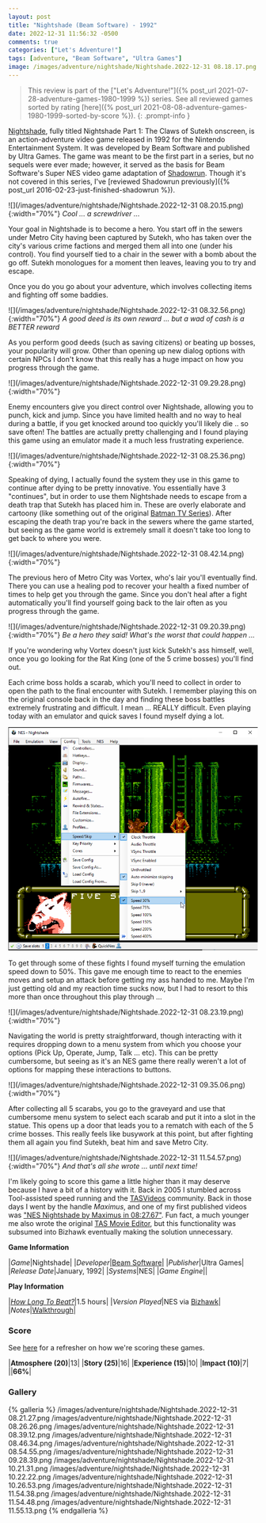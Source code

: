 ```yaml
---
layout: post
title: "Nightshade (Beam Software) - 1992"
date: 2022-12-31 11:56:32 -0500
comments: true
categories: ["Let's Adventure!"]
tags: [adventure, "Beam Software", "Ultra Games"]
image: /images/adventure/nightshade/Nightshade.2022-12-31 08.18.17.png
---
```

> This review is part of the ["Let's Adventure!"]({% post_url 2021-07-28-adventure-games-1980-1999 %}) series. See all reviewed games sorted by rating [here]({% post_url 2021-08-08-adventure-games-1980-1999-sorted-by-score %}).
{: .prompt-info }

[Nightshade](https://en.wikipedia.org/wiki/Nightshade_(1992_video_game)), fully titled Nightshade Part 1: The Claws of Sutekh onscreen, is an action-adventure video game released in 1992 for the Nintendo Entertainment System. It was developed by Beam Software and published by Ultra Games. The game was meant to be the first part in a series, but no sequels were ever made; however, it served as the basis for Beam Software's Super NES video game adaptation of [Shadowrun](https://en.wikipedia.org/wiki/Shadowrun_(1993_video_game)). Though it's not covered in this series, I've [reviewed Shadowrun previously]({% post_url 2016-02-23-just-finished-shadowrun %}).

![](/images/adventure/nightshade/Nightshade.2022-12-31 08.20.15.png){:width="70%"}
_Cool ... a screwdriver ..._

Your goal in Nightshade is to become a hero. You start off in the sewers under Metro City having been captured by Sutekh, who has taken over the city's various crime factions and merged them all into one (under his control). You find yourself tied to a chair in the sewer with a bomb about the go off. Sutekh monologues for a moment then leaves, leaving you to try and escape.

Once you do you go about your adventure, which involves collecting items and fighting off some baddies.

![](/images/adventure/nightshade/Nightshade.2022-12-31 08.32.56.png){:width="70%"}
_A good deed is its own reward ... but a wad of cash is a BETTER reward_

As you perform good deeds (such as saving citizens) or beating up bosses, your popularity will grow. Other than opening up new dialog options with certain NPCs I don't know that this really has a huge impact on how you progress through the game.

![](/images/adventure/nightshade/Nightshade.2022-12-31 09.29.28.png){:width="70%"}

Enemy encounters give you direct control over Nightshade, allowing you to punch, kick and jump. Since you have limited health and no way to heal during a battle, if you get knocked around too quickly you'll likely die .. so save often! The battles are actually pretty challenging and I found playing this game using an emulator made it a much less frustrating experience.

![](/images/adventure/nightshade/Nightshade.2022-12-31 08.25.36.png){:width="70%"}

Speaking of dying, I actually found the system they use in this game to continue after dying to be pretty innovative. You essentially have 3 "continues", but in order to use them Nightshade needs to escape from a death trap that Sutekh has placed him in. These are overly elaborate and cartoony (like something out of the original [Batman TV Series](https://en.wikipedia.org/wiki/Batman_(TV_series))). After escaping the death trap you're back in the sewers where the game started, but seeing as the game world is extremely small it doesn't take too long to get back to where you were.

![](/images/adventure/nightshade/Nightshade.2022-12-31 08.42.14.png){:width="70%"}

The previous hero of Metro City was Vortex, who's lair you'll eventually find. There you can use a healing pod to recover your health a fixed number of times to help get you through the game. Since you don't heal after a fight automatically you'll find yourself going back to the lair often as you progress through the game.

![](/images/adventure/nightshade/Nightshade.2022-12-31 09.20.39.png){:width="70%"}
_Be a hero they said! What's the worst that could happen ..._

If you're wondering why Vortex doesn't just kick Sutekh's ass himself, well, once you go looking for the Rat King (one of the 5 crime bosses) you'll find out.

Each crime boss holds a scarab, which you'll need to collect in order to open the path to the final encounter with Sutekh. I remember playing this on the original console back in the day and finding these boss battles extremely frustrating and difficult. I mean ... REALLY difficult. Even playing today with an emulator and quick saves I found myself dying a lot.

![](/images/adventure/nightshade/bizhawk.png)

To get through some of these fights I found myself turning the emulation speed down to 50%. This gave me enough time to react to the enemies moves and setup an attack before getting my ass handed to me. Maybe I'm just getting old and my reaction time sucks now, but I had to resort to this more than once throughout this play through ...

![](/images/adventure/nightshade/Nightshade.2022-12-31 08.23.19.png){:width="70%"}

Navigating the world is pretty straightforward, though interacting with it requires dropping down to a menu system from which you choose your options (Pick Up, Operate, Jump, Talk ... etc). This can be pretty cumbersome, but seeing as it's an NES game there really weren't a lot of options for mapping these interactions to buttons.

![](/images/adventure/nightshade/Nightshade.2022-12-31 09.35.06.png){:width="70%"}

After collecting all 5 scarabs, you go to the graveyard and use that cumbersome menu system to select each scarab and put it into a slot in the statue. This opens up a door that leads you to a rematch with each of the 5 crime bosses. This really feels like busywork at this point, but after fighting them all again you find Sutekh, beat him and save Metro City.

![](/images/adventure/nightshade/Nightshade.2022-12-31 11.54.57.png){:width="70%"}
_And that's all she wrote ... until next time!_

I'm likely going to score this game a little higher than it may deserve because I have a bit of a history with it. Back in 2005 I stumbled across Tool-assisted speed running and the [TASVideos](https://tasvideos.org/) community. Back in those days I went by the handle _Maximus_, and one of my first published videos was ["NES Nightshade by Maximus in 08:27.67"](https://tasvideos.org/744M). Fun fact, a much younger me also wrote the original [TAS Movie Editor](https://tasvideos.org/Forum/Topics/4448), but this functionality was subsumed into Bizhawk eventually making the solution unnecessary.


**Game Information**

|*Game*|Nightshade|
|*Developer*|[Beam Software](https://en.wikipedia.org/wiki/Beam_Software)|
|*Publisher*|Ultra Games|
|*Release Date*|January, 1992|
|*Systems*|NES|
|*Game Engine*||

**Play Information**

|*[How Long To Beat?](https://howlongtobeat.com/game/6603)*|1.5 hours|
|*Version Played*|NES via [Bizhawk](https://github.com/TASEmulators/BizHawk)|
|*Notes*|[Walkthrough](https://www.ign.com/articles/2005/02/15/nightshade-walkthrough-519934)|

### Score

See [here](https://www.alexbevi.com/blog/2021/07/28/adventure-games-1980-1999/#scoring) for a refresher on how we're scoring these games.

|**Atmosphere (20)**|13|
|**Story (25)**|16|
|**Experience (15)**|10|
|**Impact (10)**|7|
||**66%**|

### Gallery

{% galleria %}
/images/adventure/nightshade/Nightshade.2022-12-31 08.21.27.png
/images/adventure/nightshade/Nightshade.2022-12-31 08.26.26.png
/images/adventure/nightshade/Nightshade.2022-12-31 08.39.12.png
/images/adventure/nightshade/Nightshade.2022-12-31 08.46.34.png
/images/adventure/nightshade/Nightshade.2022-12-31 08.54.55.png
/images/adventure/nightshade/Nightshade.2022-12-31 09.28.39.png
/images/adventure/nightshade/Nightshade.2022-12-31 10.21.31.png
/images/adventure/nightshade/Nightshade.2022-12-31 10.22.22.png
/images/adventure/nightshade/Nightshade.2022-12-31 10.26.53.png
/images/adventure/nightshade/Nightshade.2022-12-31 11.54.38.png
/images/adventure/nightshade/Nightshade.2022-12-31 11.54.48.png
/images/adventure/nightshade/Nightshade.2022-12-31 11.55.13.png
{% endgalleria %}